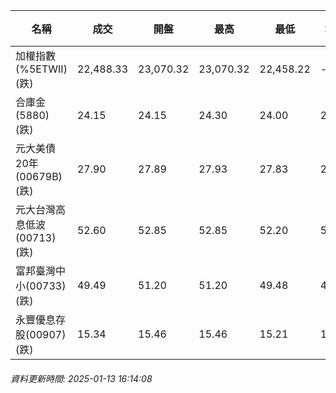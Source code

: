 | 名稱 | 成交 | 開盤 | 最高 | 最低 | 均價 | 成交金額(億) | 昨收 | 漲跌幅 | 漲跌 | 總量 | 昨量 | 振幅 |
| -------- | -------- | -------- | -------- |-------- | -------- | -------- |-------- |-------- |-------- | -------- | -------- |-------- |
|加權指數(%5ETWII) (跌)|22,488.33|23,070.32|23,070.32|22,458.22|-|4,430.32|23,011.86|2.28%|523.53|7,853,716|0|2.66%|
|合庫金(5880) (跌)|24.15|24.15|24.30|24.00|24.10|3.89|24.25|0.41%|0.10|16,133|11,924|1.24%|
|元大美債20年(00679B) (跌)|27.90|27.89|27.93|27.83|27.88|18.83|27.95|0.18%|0.05|67,548|42,336|0.36%|
|元大台灣高息低波(00713) (跌)|52.60|52.85|52.85|52.20|52.50|8.02|52.85|0.47%|0.25|15,285|12,312|1.23%|
|富邦臺灣中小(00733) (跌)|49.49|51.20|51.20|49.48|49.84|1.43|51.15|3.25%|1.66|2,879|823|3.36%|
|永豐優息存股(00907) (跌)|15.34|15.46|15.46|15.21|15.32|0.417|15.47|0.84%|0.13|2,724|3,048|1.62%|
###### 資料更新時間: 2025-01-13 16:14:08